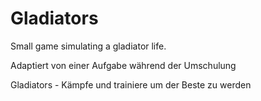 # Gladiators
Small game simulating a gladiator life.

Adaptiert von einer Aufgabe während der Umschulung

Gladiators - Kämpfe und trainiere um der Beste zu werden

